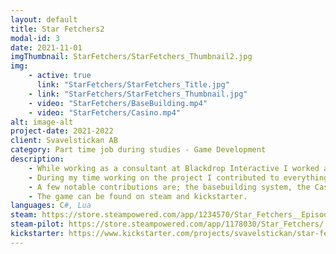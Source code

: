 ```yaml
---
layout: default
title: Star Fetchers2
modal-id: 3
date: 2021-11-01
imgThumbnail: StarFetchers/StarFetchers_Thumbnail2.jpg
img:
    - active: true
      link: "StarFetchers/StarFetchers_Title.jpg"
    - link: "StarFetchers/StarFetchers_Thumbnail.jpg"
    - video: "StarFetchers/BaseBuilding.mp4"
    - video: "StarFetchers/Casino.mp4"
alt: image-alt
project-date: 2021-2022
client: Svavelstickan AB
category: Part time job during studies - Game Development
description: 
    - While working as a consultant at Blackdrop Interactive I worked at Svavelstickan, where I helped develop features for their upcoming game Star Fetchers.
    - During my time working on the project I contributed to everything from the engine, the physics system, gameplay programming, systems programming, game design and dialog writing.
    - A few notable contributions are; the basebuilding system, the Casino area within the game which I both designed and created from scratch, and the underlying hierarchical UI system used in many menus and gameplay features.
    - The game can be found on steam and kickstarter.
languages: C#, Lua
steam: https://store.steampowered.com/app/1234570/Star_Fetchers__Episode_1/
steam-pilot: https://store.steampowered.com/app/1178030/Star_Fetchers/
kickstarter: https://www.kickstarter.com/projects/svavelstickan/star-fetchers-episode-1
---
```

